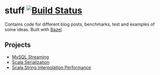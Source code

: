 # stuff [![Build Status](https://travis-ci.org/dkomanov/stuff.svg?branch=master)](https://travis-ci.org/dkomanov/stuff)

Contains code for different blog posts, benchmarks, test and examples of some ideas.
Built with [Bazel](https://bazel.build).

## Projects

* [MySQL Streaming](src/com/komanov/mysql/streaming)
* [Scala Serialization](src/com/komanov/serialization)
* [Scala String Interpolation Performance](src/com/komanov/stringformat)
